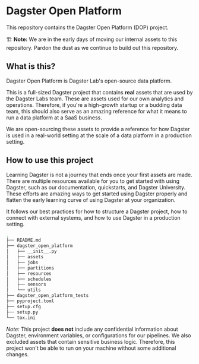 # Dagster Open Platform

This repository contains the Dagster Open Platform (DOP) project.

🏗️ **Note:** We are in the early days of moving our internal assets to this repository. Pardon the dust as we continue to build out this repository.

## What is this?

Dagster Open Platform is Dagster Lab's open-source data platform.

This is a full-sized Dagster project that contains **real** assets that are used by the Dagster Labs team. These are assets used for our own analytics and operations. Therefore, if you're a high-growth startup or a budding data team, this should also serve as an amazing reference for what it means to run a data platform at a SaaS business.

We are open-sourcing these assets to provide a reference for how Dagster is used in a real-world setting at the scale of a data platform in a production setting.

## How to use this project

Learning Dagster is not a journey that ends once your first assets are made. There are multiple resources available for you to get started with using Dagster, such as our documentation, quickstarts, and Dagster University. These efforts are amazing ways to get started using Dagster properly and flatten the early learning curve of using Dagster at your organization.

It follows our best practices for how to structure a Dagster project, how to connect with external systems, and how to use Dagster in a production setting.

```bash
.
├── README.md
├── dagster_open_platform
│   ├── __init__.py
│   ├── assets
│   ├── jobs
│   ├── partitions
│   ├── resources
│   ├── schedules
│   ├── sensors
│   └── utils
├── dagster_open_platform_tests
├── pyproject.toml
├── setup.cfg
├── setup.py
└── tox.ini
```

*Note:* This project **does not** include any confidential information about Dagster, environment variables, or configurations for our pipelines. We also excluded assets that contain sensitive business logic. Therefore, this project won't be able to run on your machine without some additional changes.
